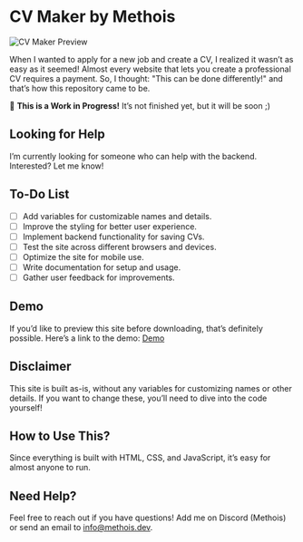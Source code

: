 # CV Maker by Methois

![CV Maker Preview](https://github.methois.dev/IMG/cvmaker.png)

When I wanted to apply for a new job and create a CV, I realized it wasn’t as easy as it seemed! Almost every website that lets you create a professional CV requires a payment. So, I thought: "This can be done differently!" and that’s how this repository came to be.

🚧 **This is a Work in Progress!** It’s not finished yet, but it will be soon ;)

## Looking for Help
I’m currently looking for someone who can help with the backend. Interested? Let me know!

## To-Do List

- [ ] Add variables for customizable names and details.
- [ ] Improve the styling for better user experience.
- [ ] Implement backend functionality for saving CVs.
- [ ] Test the site across different browsers and devices.
- [ ] Optimize the site for mobile use.
- [ ] Write documentation for setup and usage.
- [ ] Gather user feedback for improvements.

## Demo

If you’d like to preview this site before downloading, that’s definitely possible. Here’s a link to the demo:
[Demo](https://cvmaker.methois.dev/)

## Disclaimer

This site is built as-is, without any variables for customizing names or other details. If you want to change these, you’ll need to dive into the code yourself!

## How to Use This?

Since everything is built with HTML, CSS, and JavaScript, it’s easy for almost anyone to run.

## Need Help?

Feel free to reach out if you have questions! Add me on Discord (Methois) or send an email to info@methois.dev.

